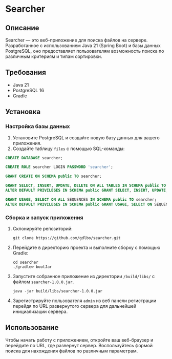 # Searcher

## Описание
Searcher — это веб-приложение для поиска файлов на сервере. Разработанное с использованием Java 21 (Spring Boot) и базы данных PostgreSQL, оно предоставляет пользователям возможность поиска по различным критериям и типам сортировки.

## Требования
- Java 21
- PostgreSQL 16
- Gradle

## Установка

### Настройка базы данных
1. Установите PostgreSQL и создайте новую базу данных для вашего приложения.
2. Создайте таблицу `files` с помощью SQL-команды:
```sql
CREATE DATABASE searcher;

CREATE ROLE searcher LOGIN PASSWORD 'searcher';

GRANT CREATE ON SCHEMA public TO searcher;

GRANT SELECT, INSERT, UPDATE, DELETE ON ALL TABLES IN SCHEMA public TO searcher;
ALTER DEFAULT PRIVILEGES IN SCHEMA public GRANT SELECT, INSERT, UPDATE, DELETE ON TABLES TO searcher;

GRANT USAGE, SELECT ON ALL SEQUENCES IN SCHEMA public TO searcher;
ALTER DEFAULT PRIVILEGES IN SCHEMA public GRANT USAGE, SELECT ON SEQUENCES TO searcher;

```

### Сборка и запуск приложения
1. Склонируйте репозиторий:
   ```
   git clone https://github.com/gdlbo/searcher.git
   ```
2. Перейдите в директорию проекта и выполните сборку с помощью Gradle:
   ```
   cd searcher
   ./gradlew bootJar
   ```
3. Запустите собранное приложение из директории `/build/libs/` с файлом `searcher-1.0.0.jar`.
   ```
   java -jar build/libs/searcher-1.0.0.jar
   ```
4. Зарегистрируйте пользователя `admin` из веб панели регистрации перейдя по URL развернутого сервера для дальнейшей инициализации сервера.

## Использование
Чтобы начать работу с приложением, откройте ваш веб-браузер и перейдите по URL, где развернут сервер. Воспользуйтесь формой поиска для нахождения файлов по различным параметрам.